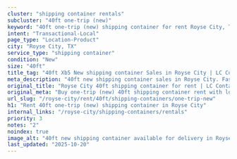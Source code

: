 ```yaml
---
cluster: "shipping container rentals"
subcluster: "40ft one-trip (new)"
keyword: "40ft one-trip (new) shipping container for rent Royse City, TX"
intent: "Transactional-Local"
page_type: "Location-Product"
city: "Royse City, TX"
service_type: "shipping container"
condition: "New"
size: "40ft"
title_tag: "40ft Xb5 New shipping container Sales in Royse City | LC Container"
meta_description: "40ft new shipping container sales in Royse City. Fast delivery, competitive pricing. Serving shipping containers area. Quote ID: J9V. Call (214) 524-4168 for your free quote today."
original_title: "Royse City 40ft shipping container for rent | LC Container"
original_meta: "Buy one-trip (new) 40ft shipping container rent with local delivery in Royse City, TX. LC Container — local Since 2003. Request a fast quote today."
url_slug: "/royse-city/rent/40ft/shipping-containers/one-trip-new"
h1: "Rent 40ft one-trip (new) shipping container in Royse City"
internal_links: "/royse-city/shipping-containers/rentals"
priority: 3
notes: "2"
noindex: true
image_alt: "40ft new shipping container available for delivery in Royse City"
last_updated: "2025-10-20"
---
```


<!-- TODO: Add unique city/inventory copy, images, and internal links here. -->
